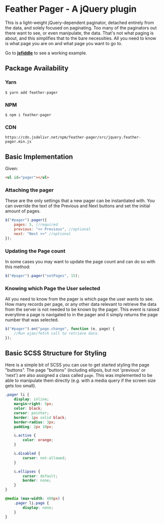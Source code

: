 # Feather Pager - A jQuery plugin
This is a light-weight jQuery-dependent paginator, detached entirely from the data, and solely focused on paginating. Too many of the paginators out there want to see, or even manipulate, the data. That's not what paging is about, and this simplifies that to the bare necessities. All you need to know is what page you are on and what page you want to go to.

Go to **[jsfiddle](https://jsfiddle.net/seraphx2/b7kv8g9a/)** to see a working example.

## Package Availability
### Yarn
`$ yarn add feather-pager`
### NPM
`$ npm i feather-pager`
### CDN
`https://cdn.jsdelivr.net/npm/feather-pager/src/jquery.feather-pager.min.js`

## Basic Implementation
Given:
```html
<ul id="pager"></ul>
```

### Attaching the pager
These are the only settings that a new pager can be instantiated with. You can override the text of the Previous and Next buttons and set the initial amount of pages.
```js
$("#pager").pager({
    pages: 5, //required
    previous: "<< Previous", //optional
	next: "Next >>" //optional
});
```

### Updating the Page count
In some cases you may want to update the page count and can do so with this method:
```js
$("#pager").pager("setPages", 15);
```

### Knowing which Page the User selected
All you need to know from the pager is which page the user wants to see. How many records per page, or any other data relevant to retrieve the data from the server is not needed to be known by the pager. This event is raised everytime a page is navigated to in the pager and it simply returns the page number that was selected.
```js
$("#pager").on("page.change", function (e, page) {
	//Run ajax/fetch call to retrieve data.
});
```

## Basic SCSS Structure for Styling
Here is a simple bit of SCSS you can use to get started styling the page "buttons". The page "buttons" (including ellipsis, but not 'previous' or 'next') are also assigned a class called `page`. This was implemented to be able to manipulate them directly (e.g. with a media query if the screen size gets too small).
```css
.pager li {
    display: inline;
    margin-right: 5px;
    color: black;
    cursor: pointer;
    border: 1px solid black;
    border-radius: 3px;
    padding: 2px 10px;

    &.active {
        color: orange;
    }

    &.disabled {
        cursor: not-allowed;
    }

    &.ellipses {
        cursor: default;
        border: none;
    }
}

@media (max-width: 480px) {
    .pager li.page {
        display: none;
    }
}
```